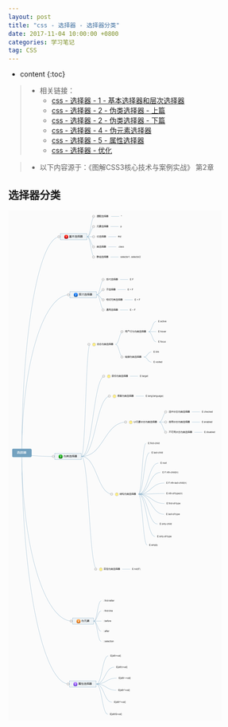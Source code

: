 ```yaml
---
layout: post
title: "css - 选择器 - 选择器分类"
date: 2017-11-04 10:00:00 +0800 
categories: 学习笔记
tag: CSS
---
```

* content
{:toc}

> * 相关链接：
>   * [css - 选择器 - 1 - 基本选择器和层次选择器](http://www.jmazm.com/2017/11/04/css-selector1/)
>   * [css - 选择器 - 2 - 伪类选择器 - 上篇](http://www.jmazm.com/2017/11/04/css-selector2/)
>   * [css - 选择器 - 2 - 伪类选择器 - 下篇](http://www.jmazm.com/2017/11/04/css-selector3/)
>   * [css - 选择器 - 4 - 伪元素选择器](http://www.jmazm.com/2017/11/04/css-selector4/)
>   * [css - 选择器 - 5 - 属性选择器](http://www.jmazm.com/2017/11/04/css-selector5/)
>   * [css - 选择器 - 优化](http://www.jmazm.com/2017/11/12/css-optimization/)

> * 以下内容源于：《图解CSS3核心技术与案例实战》 第2章

<!-- more -->

## 选择器分类

![selector](/styles/images/css/selector/selector-01.png)



